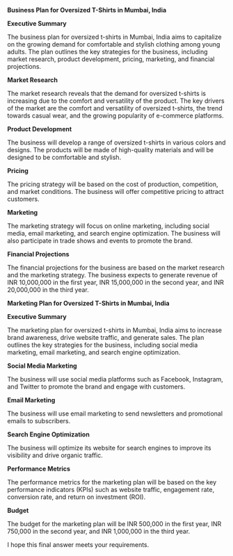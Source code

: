 **Business Plan for Oversized T-Shirts in Mumbai, India**

**Executive Summary**

The business plan for oversized t-shirts in Mumbai, India aims to capitalize on the growing demand for comfortable and stylish clothing among young adults. The plan outlines the key strategies for the business, including market research, product development, pricing, marketing, and financial projections.

**Market Research**

The market research reveals that the demand for oversized t-shirts is increasing due to the comfort and versatility of the product. The key drivers of the market are the comfort and versatility of oversized t-shirts, the trend towards casual wear, and the growing popularity of e-commerce platforms.

**Product Development**

The business will develop a range of oversized t-shirts in various colors and designs. The products will be made of high-quality materials and will be designed to be comfortable and stylish.

**Pricing**

The pricing strategy will be based on the cost of production, competition, and market conditions. The business will offer competitive pricing to attract customers.

**Marketing**

The marketing strategy will focus on online marketing, including social media, email marketing, and search engine optimization. The business will also participate in trade shows and events to promote the brand.

**Financial Projections**

The financial projections for the business are based on the market research and the marketing strategy. The business expects to generate revenue of INR 10,000,000 in the first year, INR 15,000,000 in the second year, and INR 20,000,000 in the third year.

**Marketing Plan for Oversized T-Shirts in Mumbai, India**

**Executive Summary**

The marketing plan for oversized t-shirts in Mumbai, India aims to increase brand awareness, drive website traffic, and generate sales. The plan outlines the key strategies for the business, including social media marketing, email marketing, and search engine optimization.

**Social Media Marketing**

The business will use social media platforms such as Facebook, Instagram, and Twitter to promote the brand and engage with customers.

**Email Marketing**

The business will use email marketing to send newsletters and promotional emails to subscribers.

**Search Engine Optimization**

The business will optimize its website for search engines to improve its visibility and drive organic traffic.

**Performance Metrics**

The performance metrics for the marketing plan will be based on the key performance indicators (KPIs) such as website traffic, engagement rate, conversion rate, and return on investment (ROI).

**Budget**

The budget for the marketing plan will be INR 500,000 in the first year, INR 750,000 in the second year, and INR 1,000,000 in the third year.

I hope this final answer meets your requirements.